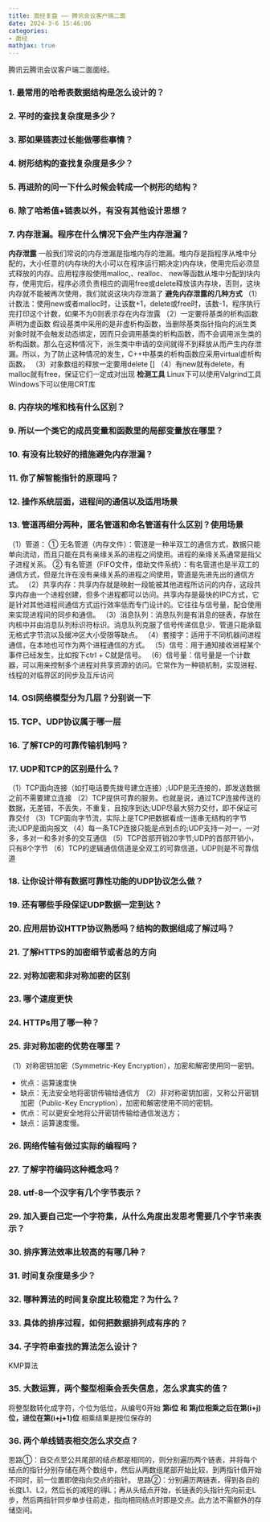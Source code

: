 ```yaml
---
title: 面经复盘 —— 腾讯会议客户端二面
date: 2024-3-6 15:46:06
categories:
- 面经
mathjax: true
---
```

腾讯云腾讯会议客户端二面面经。
<!-- more -->
### 1. 最常用的哈希表数据结构是怎么设计的？
### 2. 平时的查找复杂度是多少？
### 3. 那如果链表过长能做哪些事情？
### 4. 树形结构的查找复杂度是多少？
### 5. 再进阶的问一下什么时候会转成一个树形的结构？
### 6. 除了哈希值+链表以外，有没有其他设计思想？
### 7. 内存泄漏。程序在什么情况下会产生内存泄漏？
**内存泄露**
一般我们常说的内存泄漏是指堆内存的泄漏。堆内存是指程序从堆中分配的，大小任意的(内存块的大小可以在程序运行期决定)内存块，使用完后必须显式释放的内存。应用程序般使用malloc,、realloc、 new等函数从堆中分配到块内存，使用完后，程序必须负责相应的调用free或delete释放该内存块，否则，这块内存就不能被再次使用，我们就说这块内存泄漏了
**避免内存泄露的几种方式**
（1）计数法：使用new或者malloc时，让该数+1，delete或free时，该数-1，程序执行完打印这个计数，如果不为0则表示存在内存泄露
（2）一定要将基类的析构函数声明为虚函数
假设基类中采用的是非虚析构函数，当删除基类指针指向的派生类对象时就不会触发动态绑定，因而只会调用基类的析构函数，而不会调用派生类的析构函数。那么在这种情况下，派生类中申请的空间就得不到释放从而产生内存泄漏。所以，为了防止这种情况的发生，C++中基类的析构函数应采用virtual虚析构函数。
（3）对象数组的释放一定要用delete []
（4）有new就有delete，有malloc就有free，保证它们一定成对出现
**检测工具**
Linux下可以使用Valgrind工具
Windows下可以使用CRT库
### 8. 内存块的堆和栈有什么区别？
### 9. 所以一个类它的成员变量和函数里的局部变量放在哪里？
### 10. 有没有比较好的措施避免内存泄漏？
### 11. 你了解智能指针的原理吗？
### 12. 操作系统层面，进程间的通信以及适用场景
### 13. 管道再细分两种，匿名管道和命名管道有什么区别？使用场景
（1）管道：
① 无名管道（内存文件）：管道是一种半双工的通信方式，数据只能单向流动，而且只能在具有亲缘关系的进程之间使用。进程的亲缘关系通常是指父子进程关系。
② 有名管道（FIFO文件，借助文件系统）：有名管道也是半双工的通信方式，但是允许在没有亲缘关系的进程之间使用，管道是先进先出的通信方式。
（2）共享内存：共享内存就是映射一段能被其他进程所访问的内存，这段共享内存由一个进程创建，但多个进程都可以访问。共享内存是最快的IPC方式，它是针对其他进程间通信方式运行效率低而专门设计的。它往往与信号量，配合使用来实现进程间的同步和通信。
（3）消息队列：消息队列是有消息的链表，存放在内核中并由消息队列标识符标识。消息队列克服了信号传递信息少、管道只能承载无格式字节流以及缓冲区大小受限等缺点。
（4）套接字：适用于不同机器间进程通信，在本地也可作为两个进程通信的方式。
（5）信号：用于通知接收进程某个事件已经发生，比如按下ctrl + C就是信号。
（6）信号量：信号量是一个计数器，可以用来控制多个进程对共享资源的访问。它常作为一种锁机制，实现进程、线程的对临界区的同步及互斥访问

### 14. OSI网络模型分为几层？分别说一下
### 15. TCP、UDP协议属于哪一层
### 16. 了解TCP的可靠传输机制吗？
### 17. UDP和TCP的区别是什么？
（1）TCP面向连接（如打电话要先拨号建立连接）;UDP是无连接的，即发送数据之前不需要建立连接
（2）TCP提供可靠的服务。也就是说，通过TCP连接传送的数据，无差错，不丢失，不重复，且按序到达;UDP尽最大努力交付，即不保证可靠交付
（3）TCP面向字节流，实际上是TCP把数据看成一连串无结构的字节流;UDP是面向报文
（4）每一条TCP连接只能是点到点的;UDP支持一对一，一对多，多对一和多对多的交互通信
（5）TCP首部开销20字节;UDP的首部开销小，只有8个字节
（6）TCP的逻辑通信信道是全双工的可靠信道，UDP则是不可靠信道
### 18. 让你设计带有数据可靠性功能的UDP协议怎么做？
### 19. 还有哪些手段保证UDP数据一定到达？
### 20. 应用层协议HTTP协议熟悉吗？结构的数据组成了解过吗？
### 21. 了解HTTPS的加密细节或者总的方向
### 22. 对称加密和非对称加密的区别
### 23. 哪个速度更快
### 24. HTTPs用了哪一种？
### 25. 非对称加密的优势在哪里？
（1）对称密钥加密（Symmetric-Key Encryption），加密和解密使用同一密钥。
* 优点：运算速度快
* 缺点：无法安全地将密钥传输给通信方
（2）非对称密钥加密，又称公开密钥加密（Public-Key Encryption），加密和解密使用不同的密钥。
* 优点：可以更安全地将公开密钥传输给通信发送方；
* 缺点：运算速度慢。

### 26. 网络传输有做过实际的编程吗？
### 27. 了解字符编码这种概念吗？
### 28. utf-8一个汉字有几个字节表示？
### 29. 加入要自己定一个字符集，从什么角度出发思考需要几个字节来表示？
### 30. 排序算法效率比较高的有哪几种？
### 31. 时间复杂度是多少？
### 32. 哪种算法的时间复杂度比较稳定？为什么？
### 33. 具体的排序过程，如何把数据排列成有序的？
### 34. 子字符串查找的算法怎么设计？
KMP算法
### 35. 大数运算，两个整型相乘会丢失信息，怎么求真实的值？
将整型数转化成字符，个位为低位，从编号0开始
**第i位 和 第j位相乘之后在第(i+j)位，进位在第(i+j+1)位**
相乘结果是按位保存的
### 36. 两个单线链表相交怎么求交点？
思路①：自交点至公共尾部的结点都是相同的，则分别遍历两个链表，并将每个结点的指针分别存储在两个数组中，然后从两数组尾部开始比较，到两指针值开始不同时，前一位置即使指向交点的指针。
思路②：分别遍历两链表，得到各自的长度L1、L2，然后长的减短的得L；再从头结点开始，长链表的头指针先向前走L步，然后两指针同步单步往前走，指向相同结点时即是交点。此方法不需额外的存储空间。









